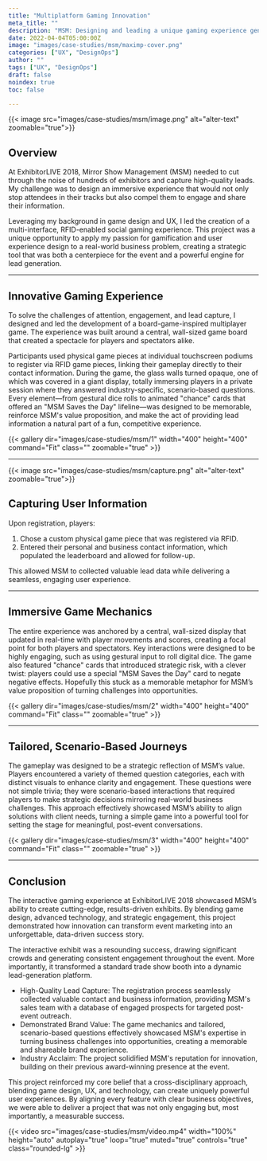 ```yaml
---
title: "Multiplatform Gaming Innovation"
meta_title: ""
description: "MSM: Designing and leading a unique gaming experience generating leads and engaging users."
date: 2022-04-04T05:00:00Z
image: "images/case-studies/msm/maximp-cover.png"
categories: ["UX", "DesignOps"]
author: ""
tags: ["UX", "DesignOps"]
draft: false
noindex: true
toc: false

---
```


<div class="flex flex-col md:flex-row gap-6 items-center my-8">
  <div class="w-full md:w-1/3 md:order-2">
    {{< image src="images/case-studies/msm/image.png" alt="alter-text" zoomable="true">}}
  </div>
  <div class="w-full md:w-2/3 md:order-1">
  	
## Overview

At ExhibitorLIVE 2018, Mirror Show Management (MSM) needed to cut through the noise of hundreds of exhibitors and capture high-quality leads. My challenge was to design an immersive experience that would not only stop attendees in their tracks but also compel them to engage and share their information.

Leveraging my background in game design and UX, I led the creation of a multi-interface, RFID-enabled social gaming experience. This project was a unique opportunity to apply my passion for gamification and user experience design to a real-world business problem, creating a strategic tool that was both a centerpiece for the event and a powerful engine for lead generation.
  </div>
</div>

---

## Innovative Gaming Experience

To solve the challenges of attention, engagement, and lead capture, I designed and led the development of a board-game-inspired multiplayer game. The experience was built around a central, wall-sized game board that created a spectacle for players and spectators alike.

Participants used physical game pieces at individual touchscreen podiums to register via RFID game pieces, linking their gameplay directly to their contact information. During the game, the glass walls turned opaque, one of which was covered in a giant display, totally immersing players in a private session where they answered industry-specific, scenario-based questions. Every element—from gestural dice rolls to animated "chance" cards that offered an "MSM Saves the Day" lifeline—was designed to be memorable, reinforce MSM's value proposition, and make the act of providing lead information a natural part of a fun, competitive experience.

{{< gallery dir="images/case-studies/msm/1"
    width="400"
    height="400"
    command="Fit"
    class=""
    zoomable="true" >}}

---

<div class="flex flex-col md:flex-row gap-6 items-center my-8">
  <div class="w-full md:w-1/3 md:order-2">
    {{< image src="images/case-studies/msm/capture.png" alt="alter-text" zoomable="true">}}
  </div>
  <div class="w-full md:w-2/3 md:order-1">

## Capturing User Information

Upon registration, players:

1. Chose a custom physical game piece that was registered via RFID.
2. Entered their personal and business contact information, which populated the leaderboard and allowed for follow-up.

This allowed MSM to collected valuable lead data while delivering a seamless, engaging user experience.

  </div>
</div>

---

## Immersive Game Mechanics
The entire experience was anchored by a central, wall-sized display that updated in real-time with player movements and scores, creating a focal point for both players and spectators. Key interactions were designed to be highly engaging, such as using gestural input to roll digital dice. The game also featured "chance" cards that introduced strategic risk, with a clever twist: players could use a special "MSM Saves the Day" card to negate negative effects. Hopefully this stuck as a memorable metaphor for MSM’s value proposition of turning challenges into opportunities.

{{< gallery dir="images/case-studies/msm/2"
    width="400"
    height="400"
    command="Fit"
    class=""
    zoomable="true" >}}


---

## Tailored, Scenario-Based Journeys

The gameplay was designed to be a strategic reflection of MSM’s value. Players encountered a variety of themed question categories, each with distinct visuals to enhance clarity and engagement. These questions were not simple trivia; they were scenario-based interactions that required players to make strategic decisions mirroring real-world business challenges. This approach effectively showcased MSM’s ability to align solutions with client needs, turning a simple game into a powerful tool for setting the stage for meaningful, post-event conversations.

{{< gallery dir="images/case-studies/msm/3"
    width="400"
    height="400"
    command="Fit"
    class=""
    zoomable="true" >}}

---

## Conclusion

The interactive gaming experience at ExhibitorLIVE 2018 showcased MSM’s ability to create cutting-edge, results-driven exhibits. By blending game design, advanced technology, and strategic engagement, this project demonstrated how innovation can transform event marketing into an unforgettable, data-driven success story.

The interactive exhibit was a resounding success, drawing significant crowds and generating consistent engagement throughout the event. More importantly, it transformed a standard trade show booth into a dynamic lead-generation platform.

- High-Quality Lead Capture: The registration process seamlessly collected valuable contact and business information, providing MSM's sales team with a database of engaged prospects for targeted post-event outreach.
- Demonstrated Brand Value: The game mechanics and tailored, scenario-based questions effectively showcased MSM's expertise in turning business challenges into opportunities, creating a memorable and shareable brand experience.
- Industry Acclaim: The project solidified MSM's reputation for innovation, building on their previous award-winning presence at the event.

This project reinforced my core belief that a cross-disciplinary approach, blending game design, UX, and technology, can create uniquely powerful user experiences. By aligning every feature with clear business objectives, we were able to deliver a project that was not only engaging but, most importantly, a measurable success.

{{< video src="images/case-studies/msm/video.mp4" width="100%" height="auto" autoplay="true" loop="true" muted="true" controls="true" class="rounded-lg" >}}
